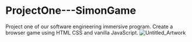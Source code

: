 # ProjectOne---SimonGame
Project one of our software engineering immersive program.  Create a browser game using HTML CSS and vanilla JavaScript.
![Untitled_Artwork](https://user-images.githubusercontent.com/121705867/221380249-f3564e8a-c3ef-482e-a115-790be411e0c7.jpg)

